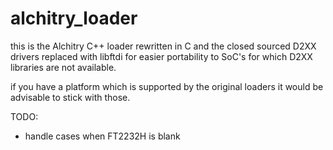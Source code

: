 # alchitry_loader

this is the Alchitry C++ loader rewritten in C and the closed sourced D2XX drivers replaced with libftdi for easier portability to SoC's for which D2XX libraries are not available.

if you have a platform which is supported by the original loaders it would be advisable to stick with those.

TODO:
* handle cases when FT2232H is blank

